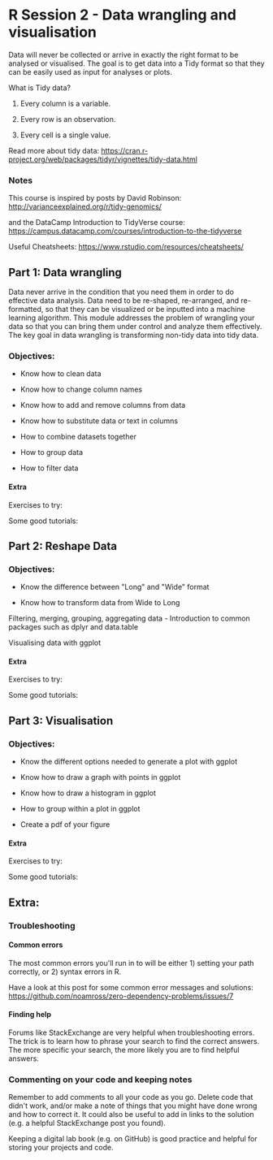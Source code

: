 # R Session 2 - Data wrangling and visualisation

Data will never be collected or arrive in exactly the right format to be analysed or visualised. The goal is to get data into a Tidy format so that they can be easily used as input for analyses or plots. 

What is Tidy data?  

1. Every column is a variable.

2. Every row is an observation.

3. Every cell is a single value.

Read more about tidy data: https://cran.r-project.org/web/packages/tidyr/vignettes/tidy-data.html


### Notes

This course is inspired by posts by David Robinson: http://varianceexplained.org/r/tidy-genomics/ 

and the DataCamp Introduction to TidyVerse course: https://campus.datacamp.com/courses/introduction-to-the-tidyverse

Useful Cheatsheets: https://www.rstudio.com/resources/cheatsheets/



## Part 1: Data wrangling

Data never arrive in the condition that you need them in order to do effective data analysis. Data need to be re-shaped, re-arranged, and re-formatted, so that they can be visualized or be inputted into a machine learning algorithm. This module addresses the problem of wrangling your data so that you can bring them under control and analyze them effectively. The key goal in data wrangling is transforming non-tidy data into tidy data.


### Objectives:

- Know how to clean data 

- Know how to change column names

- Know how to add and remove columns from data

- Know how to substitute data or text in columns

- How to combine datasets together

- How to group data

- How to filter data



#### Extra

Exercises to try: 



Some good tutorials: 



## Part 2: Reshape Data

### Objectives: 

- Know the difference between "Long" and "Wide" format

- Know how to transform data from Wide to Long




Filtering, merging, grouping, aggregating data - Introduction to common packages such as dplyr and data.table

Visualising data with ggplot





#### Extra

Exercises to try: 



Some good tutorials: 




## Part 3: Visualisation


### Objectives: 

- Know the different options needed to generate a plot with ggplot 

- Know how to draw a graph with points in ggplot

- Know how to draw a histogram in ggplot

- How to group within a plot in ggplot

- Create a pdf of your figure



#### Extra

Exercises to try: 



Some good tutorials: 





## Extra: 

### Troubleshooting

#### Common errors

The most common errors you'll run in to will be either 1) setting your path correctly, or 2) syntax errors in R. 

Have a look at this post for some common error messages and solutions: https://github.com/noamross/zero-dependency-problems/issues/7


#### Finding help

Forums like StackExchange are very helpful when troubleshooting errors. The trick is to learn how to phrase your search to find the correct answers. The more specific your search, the more likely you are to find helpful answers. 


### Commenting on your code and keeping notes

Remember to add comments to all your code as you go. Delete code that didn't work, and/or make a note of things that you might have done wrong and how to correct it. It could also be useful to add in links to the solution (e.g. a helpful StackExchange post you found).

Keeping a digital lab book (e.g. on GitHub) is good practice and helpful for storing your projects and code. 


